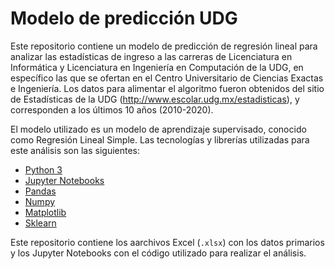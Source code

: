 # Modelo de predicción UDG

Este repositorio contiene un modelo de predicción de regresión lineal para analizar las estadísticas de ingreso a las carreras de Licenciatura en Informática y Licenciatura en Ingeniería en Computación de la UDG, en específico las que se ofertan en el Centro Universitario de Ciencias Exactas e Ingeniería. Los datos para alimentar el algoritmo fueron obtenidos del sitio de Estadísticas de la UDG (http://www.escolar.udg.mx/estadisticas), y corresponden a los últimos 10 años (2010-2020).

El modelo utilizado es un modelo de aprendizaje supervisado, conocido como Regresión Lineal Simple. Las tecnologías y librerías utilizadas para este análisis son las siguientes:

- [Python 3](https://www.python.org)
- [Jupyter Notebooks](https://jupyter.org)
- [Pandas](https://pandas.pydata.org)
- [Numpy](https://numpy.org)
- [Matplotlib](https://matplotlib.org)
- [Sklearn](https://scikit-learn.org)

Este repositorio contiene los aarchivos Excel (`.xlsx`) con los datos primarios y los Jupyter Notebooks con el código utilizado para realizar el análisis.